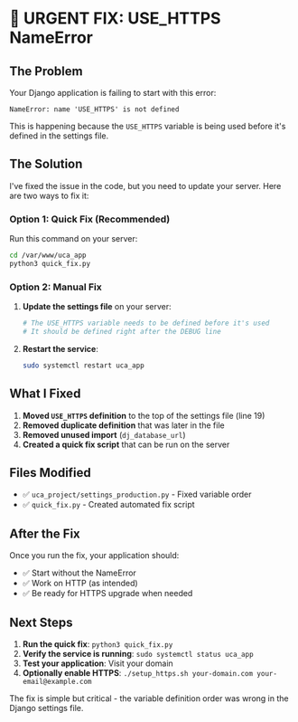 # 🚨 URGENT FIX: USE_HTTPS NameError

## The Problem
Your Django application is failing to start with this error:
```
NameError: name 'USE_HTTPS' is not defined
```

This is happening because the `USE_HTTPS` variable is being used before it's defined in the settings file.

## The Solution

I've fixed the issue in the code, but you need to update your server. Here are two ways to fix it:

### Option 1: Quick Fix (Recommended)
Run this command on your server:
```bash
cd /var/www/uca_app
python3 quick_fix.py
```

### Option 2: Manual Fix
1. **Update the settings file** on your server:
   ```bash
   # The USE_HTTPS variable needs to be defined before it's used
   # It should be defined right after the DEBUG line
   ```

2. **Restart the service**:
   ```bash
   sudo systemctl restart uca_app
   ```

## What I Fixed

1. **Moved `USE_HTTPS` definition** to the top of the settings file (line 19)
2. **Removed duplicate definition** that was later in the file
3. **Removed unused import** (`dj_database_url`)
4. **Created a quick fix script** that can be run on the server

## Files Modified

- ✅ `uca_project/settings_production.py` - Fixed variable order
- ✅ `quick_fix.py` - Created automated fix script

## After the Fix

Once you run the fix, your application should:
- ✅ Start without the NameError
- ✅ Work on HTTP (as intended)
- ✅ Be ready for HTTPS upgrade when needed

## Next Steps

1. **Run the quick fix**: `python3 quick_fix.py`
2. **Verify the service is running**: `sudo systemctl status uca_app`
3. **Test your application**: Visit your domain
4. **Optionally enable HTTPS**: `./setup_https.sh your-domain.com your-email@example.com`

The fix is simple but critical - the variable definition order was wrong in the Django settings file.
